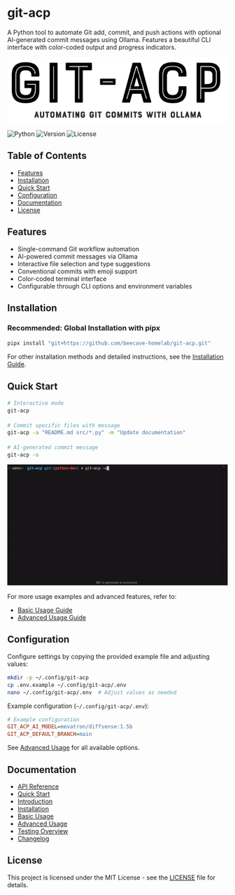 # git-acp

A Python tool to automate Git add, commit, and push actions with optional AI-generated commit messages using Ollama. Features a beautiful CLI interface with color-coded output and progress indicators.

![GIT-ACP logo](./assets/logo/git-acp-logo-textonly.png)

![Python](https://img.shields.io/badge/python-3.6%2B-blue)
![Version](https://img.shields.io/badge/version-0.15.0-brightgreen)
![License](https://img.shields.io/badge/license-MIT-green)

## Table of Contents

- [Features](#features)
- [Installation](#installation)
- [Quick Start](#quick-start)
- [Configuration](#configuration)
- [Documentation](#documentation)
- [License](#license)

## Features

- Single-command Git workflow automation
- AI-powered commit messages via Ollama
- Interactive file selection and type suggestions
- Conventional commits with emoji support
- Color-coded terminal interface
- Configurable through CLI options and environment variables

## Installation

### Recommended: Global Installation with pipx

```bash
pipx install "git+https://github.com/beecave-homelab/git-acp.git"
```

For other installation methods and detailed instructions, see the [Installation Guide](docs/getting_started/installation.md).

## Quick Start

```bash
# Interactive mode
git-acp

# Commit specific files with message
git-acp -a "README.md src/*.py" -m "Update documentation"

# AI-generated commit message
git-acp -o
```

![git-acp interactive mode](./assets/examples/git-acp-example-output-default.gif)

For more usage examples and advanced features, refer to:

- [Basic Usage Guide](docs/usage/basic_usage.md)
- [Advanced Usage Guide](docs/usage/advanced_usage.md)

## Configuration

Configure settings by copying the provided example file and adjusting values:

```bash
mkdir -p ~/.config/git-acp
cp .env.example ~/.config/git-acp/.env
nano ~/.config/git-acp/.env  # Adjust values as needed
```

Example configuration (`~/.config/git-acp/.env`):

```ini
# Example configuration
GIT_ACP_AI_MODEL=mevatron/diffsense:1.5b
GIT_ACP_DEFAULT_BRANCH=main
```

See [Advanced Usage](docs/usage/advanced_usage.md#advanced-usage) for all available options.

## Documentation

- [API Reference](docs/api/overview.md)
- [Quick Start](docs/getting_started/quick_start.md)
- [Introduction](docs/getting_started/introduction.md)
- [Installation](docs/getting_started/installation.md)
- [Basic Usage](docs/usage/basic_usage.md)
- [Advanced Usage](docs/usage/advanced_usage.md)
- [Testing Overview](docs/tests/test_plan.md)
- [Changelog](docs/CHANGELOG.md)

## License

This project is licensed under the MIT License - see the [LICENSE](LICENSE) file for details.
